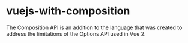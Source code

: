 # vuejs-with-composition
The Composition API is an addition to the language that was created to address the limitations of the Options API used in Vue 2. 
